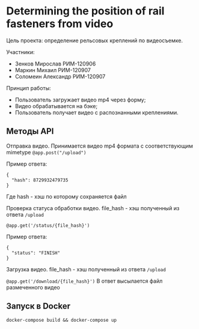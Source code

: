 # Determining the position of rail fasteners from video

Цель проекта: определение рельсовых креплений по видеосъемке.

Участники:
* Зенков Мирослав РИМ-120906
* Маркин Михаил РИМ-120907
* Соломеин Александр РИМ-120907

Принцип работы:
* Пользователь загружает видео mp4 через форму;
* Видео обрабатывается на бэке;
* Пользователь получает видео с распознанными креплениями.

## Методы API

Отправка видео. Принимается видео mp4 формата с соответствующим mimetype 
`@app.post("/upload")`

Пример ответа:
```  
{
  "hash": 8729932479735
}
``` 
Где hash - хэш по которому сохраняется файл

Проверка статуса обработки видео. file_hash - хэш полученный из ответа `/upload`

`@app.get('/status/{file_hash}')`

Пример ответа:
```  
{
  "status": "FINISH"
}
``` 

Загрузка видео. file_hash - хэш полученный из ответа `/upload`

`@app.get('/download/{file_hash}')`
В ответ высылается файл размеченного видео

## Запуск в Docker

`docker-compose build && docker-compose up`
